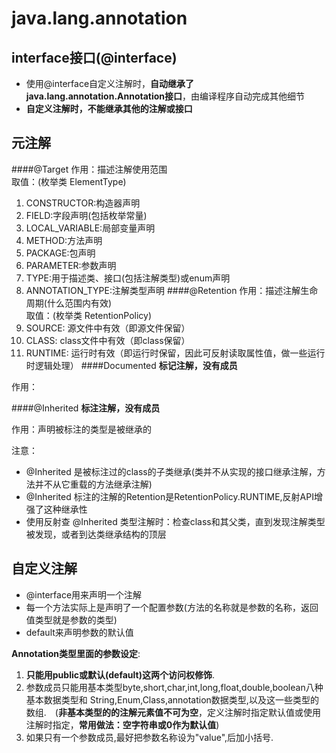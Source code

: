 # java.lang.annotation

interface接口(@interface)
------------------
* 使用@interface自定义注解时，**自动继承了java.lang.annotation.Annotation接口**，由编译程序自动完成其他细节<br>
* **自定义注解时，不能继承其他的注解或接口**

元注解
--------
####@Target
作用：描述注解使用范围<br>
取值：(枚举类 ElementType)
  1. CONSTRUCTOR:构造器声明
  2. FIELD:字段声明(包括枚举常量)
  3. LOCAL_VARIABLE:局部变量声明
  4. METHOD:方法声明
  5. PACKAGE:包声明
  6. PARAMETER:参数声明
  7. TYPE:用于描述类、接口(包括注解类型)或enum声明
  8. ANNOTATION_TYPE:注解类型声明
####@Retention
作用：描述注解生命周期(什么范围内有效)<br>
取值：(枚举类 RetentionPolicy)
  1. SOURCE: 源文件中有效（即源文件保留）
  2. CLASS: class文件中有效（即class保留）
  3. RUNTIME: 运行时有效（即运行时保留，因此可反射读取属性值，做一些运行时逻辑处理）
####Documented
**标记注解，没有成员**

作用：

####@Inherited
**标注注解，没有成员**

作用：声明被标注的类型是被继承的

注意：
* @Inherited 是被标注过的class的子类继承(类并不从实现的接口继承注解，方法并不从它重载的方法继承注解)
* @Inherited 标注的注解的Retention是RetentionPolicy.RUNTIME,反射API增强了这种继承性
* 使用反射查 @Inherited 类型注解时：检查class和其父类，直到发现注解类型被发现，或者到达类继承结构的顶层


自定义注解
--------
* @interface用来声明一个注解
* 每一个方法实际上是声明了一个配置参数(方法的名称就是参数的名称，返回值类型就是参数的类型)
* default来声明参数的默认值

**Annotation类型里面的参数设定**:
  1. **只能用public或默认(default)这两个访问权修饰**.　 　
  2. 参数成员只能用基本类型byte,short,char,int,long,float,double,boolean八种基本数据类型和 String,Enum,Class,annotation数据类型,以及这一些类型的数组.　(**非基本类型的的注解元素值不可为空**，定义注解时指定默认值或使用注解时指定，**常用做法：空字符串或0作为默认值**)
  3. 如果只有一个参数成员,最好把参数名称设为"value",后加小括号.
